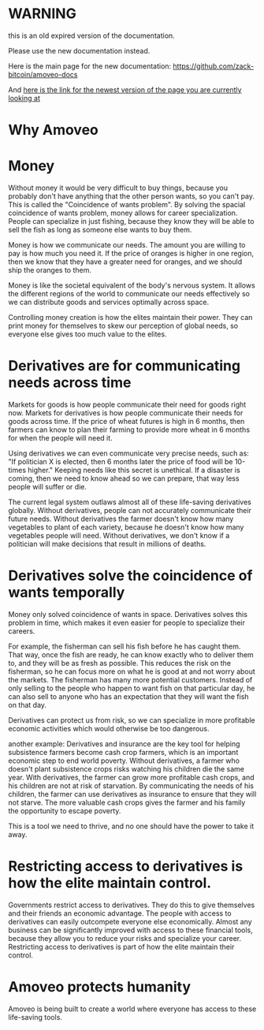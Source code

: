 WARNING
========

this is an old expired version of the documentation.

Please use the new documentation instead. 

Here is the main page for the new documentation: https://github.com/zack-bitcoin/amoveo-docs 

And [here is the link for the newest version of the page you are currently looking at](https://github.com/zack-bitcoin/amoveo-docs/blob/master//mission_statement.md)

# Why Amoveo


# Money

Without money it would be very difficult to buy things, because you probably don't have anything that the other person wants, so you can't pay. This is called the "Coincidence of wants problem".
By solving the spacial coincidence of wants problem, money allows for career specialization. People can specialize in just fishing, because they know they will be able to sell the fish as long as someone else wants to buy them.

Money is how we communicate our needs. The amount you are willing to pay is how much you need it.
If the price of oranges is higher in one region, then we know that they have a greater need for oranges, and we should ship the oranges to them.

Money is like the societal equivalent of the body's nervous system. It allows the different regions of the world to communicate our needs effectively so we can distribute goods and services optimally across space.

Controlling money creation is how the elites maintain their power. They can print money for themselves to skew our perception of global needs, so everyone else gives too much value to the elites.


# Derivatives are for communicating needs across time

Markets for goods is how people communicate their need for goods right now.
Markets for derivatives is how people communicate their needs for goods across time. If the price of wheat futures is high in 6 months, then farmers can know to plan their farming to provide more wheat in 6 months for when the people will need it.

Using derivatives we can even communicate very precise needs, such as: "If politician X is elected, then 6 months later the price of food will be 10-times higher."
Keeping needs like this secret is unethical.
If a disaster is coming, then we need to know ahead so we can prepare, that way less people will suffer or die.

The current legal system outlaws almost all of these life-saving derivatives globally. 
Without derivatives, people can not accurately communicate their future needs.
Without derivatives the farmer doesn't know how many vegetables to plant of each variety, because he doesn't know how many vegetables people will need.
Without derivatives, we don't know if a politician will make decisions that result in millions of deaths.


# Derivatives solve the coincidence of wants temporally

Money only solved coincidence of wants in space. Derivatives solves this problem in time, which makes it even easier for people to specialize their careers.

For example, the fisherman can sell his fish before he has caught them.
That way, once the fish are ready, he can know exactly who to deliver them to, and they will be as fresh as possible.
This reduces the risk on the fisherman, so he can focus more on what he is good at and not worry about the markets.
The fisherman has many more potential customers. Instead of only selling to the people who happen to want fish on that particular day, he can also sell to anyone who has an expectation that they will want the fish on that day.

Derivatives can protect us from risk, so we can specialize in more profitable economic activities which would otherwise be too dangerous.

another example:
Derivatives and insurance are the key tool for helping subsistence farmers become cash crop farmers, which is an important economic step to end world poverty.
Without derivatives, a farmer who doesn't plant subsistence crops risks watching his children die the same year.
With derivatives, the farmer can grow more profitable cash crops, and his children are not at risk of starvation. By communicating the needs of his children, the farmer can use derivatives as insurance to ensure that they will not starve.
The more valuable cash crops gives the farmer and his family the opportunity to escape poverty.

This is a tool we need to thrive, and no one should have the power to take it away.


# Restricting access to derivatives is how the elite maintain control.

Governments restrict access to derivatives. They do this to give themselves and their friends an economic advantage.
The people with access to derivatives can easily outcompete everyone else economically. Almost any business can be significantly improved with access to these financial tools, because they allow you to reduce your risks and specialize your career.
Restricting access to derivatives is part of how the elite maintain their control.


# Amoveo protects humanity

Amoveo is being built to create a world where everyone has access to these life-saving tools.
